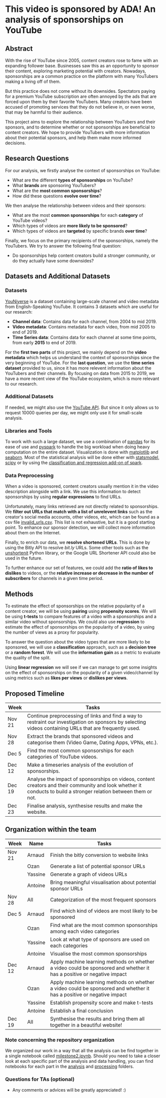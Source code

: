 # This video is sponsored by ADA! An analysis of sponsorships on YouTube

## Abstract 

With the rise of YouTube since 2005, content creators rose to fame with an expanding follower base. Businesses saw this as an opportunity to sponsor their content, exploring marketing potential with creators. Nowadays, sponsorships are a common practice on the platform with many YouTubers making a living off of them.

But this practice does not come without its downsides. Spectators paying for a premium YouTube subscription are often annoyed by the ads that are forced upon them by their favorite YouTubers. Many creators have been accused of promoting services that they do not believe in, or even worse, that may be harmful to their audience.

This project aims to explore the relationship between YouTubers and their sponsors, and to determine whether or not sponsorships are beneficial to content creators. We hope to provide YouTubers with more information about their potential sponsors, and help them make more informed decisions.

## Research Questions

For our analysis, we firstly analyse the context of sponsorships on YouTube:
- What are the different **types of sponsorships** on YouTube?
- What **brands** are sponsoring YouTubers?
- What are the **most common sponsorships**?
- How did these questions **evolve over time**?

We then analyse the relationship between videos and their sponsors: 
- What are the most **common sponsorships** for each **category** of YouTube videos?
- Which types of videos are **more likely to be sponsored**?
- Which types of videos are **targeted** by specific brands **over time**?

Finally, we focus on the primary recipients of the sponsorships, namely the YouTubers. We try to answer the following final question:
- Do sponsorships help content creators build a stronger community, or do they actually have some downsides?

## Datasets and Additional Datasets

### Datasets

[YouNiverse](https://github.com/epfl-dlab/YouNiverse) is a dataset containing large-scale channel and video metadata from English-Speaking
YouTube. It contains 3 datasets which are useful for our research:

- **Channel data**: Contains data for each channel, from $2004$ to mid $2019$.
- **Video metadata**: Contains metadata for each video, from mid $2005$ to end of $2019$.
- **Time Series data**: Contains data for each channel at some time points, from early $\textbf{2015}$ to end of $2019$.

For the **first two parts** of this project, we mainly depend on the **video metadata** which helps us understand the context of sponsorships since the very beginning of YouTube. For the **last question**, we use the **time series dataset** provided to us, since it has more relevent information about the YouTubers and their channels. By focusing on data from $2015$ to $2019$, we have a more recent view of the YouTube ecosystem, which is more relevant to our research.

### Additional Datasets

If needed, we might also use the [YouTube API](https://developers.google.com/youtube/v3/docs/members). But since it only allows us to request $10000$ queries per day, we might only use it for small-scale analysis.

### Libraries and Tools

To work with such a large dataset, we use a combination of [pandas](https://pandas.pydata.org/docs/) for its ease of use and [pyspark](https://spark.apache.org/docs/latest/api/python/) to handle the big workload when doing heavy computation on the entire dataset. Visualization is done with [matplotlib](https://matplotlib.org/3.3.3/contents.html) and [seaborn](https://seaborn.pydata.org/). Most of the statistical analysis will be done either with [statsmodel](https://www.statsmodels.org/stable/index.html), [scipy](https://www.scipy.org/) or by using the [classification and regression add-on of spark](https://spark.apache.org/docs/latest/ml-classification-regression.html#linear-regression).

### Data Preprocessing

When a video is sponsored, content creators usually mention it in the video description alongside with a link. We use this information to detect sponsorships by using **regular expressions** to find URLs.

Unfortunately, many links retrieved are not directly related to sponsorships. We **filter out URLs that match with a list of unrelevent links** such as the creator's social media accounts, other videos, etc, which can be found as a csv file [invalid_urls.csv](./data/invalid_urls.csv). This list is not exhaustive, but it is a good starting point. To enhance our sponsor detection, we will collect more information about them on the Internet.

Finally, to enrich our data, we **resolve shortened URLs**. This is done by using the Bitly API to resolve *bit.ly* URLs. Some other tools such as the [unshortenit](https://pypi.org/project/unshortenit/) Python library, or the Google URL Shortener API could also be used in the future.

To further enhance our set of features, we could add the **ratio of likes to dislikes** to videos, or the **relative increase or decrease in the number of subscribers** for channels in a given time period.



## Methods

To estimate the effect of sponsorships on the relative popularity of a content creator, we will be using **pairing** using **propensity scores**. We will be using **t-tests** to compare features of a video with a sponsorships and a similar video without sponsorships. We could also use **regression** to estimate the effect of sponsorships on the popularity of a video, by using the number of views as a proxy for popularity.

To answer the question about the video types that are more likely to be sponsored, we will use a **classification** approach, such as a **decision tree** or a **random forest**. We will use the **information gain** as a metric to evaluate the quality of the split.

Using **linear regression** we will see if we can manage to get some insights on the effect of sponsorships on the popularity of a given video/channel by using metrics such as **likes per views** or **dislikes per views**.

## Proposed Timeline

| Week | Tasks |
|------|------|
| Nov 21 | Continue preprocessing of links and find a way to restraint our investigation on sponsors by selecting videos containing URLs that are frequently used. |
| Nov 28 | Extract the brands that sponsored videos and categorise them (Video Game, Dating Apps, VPNs, etc.). |
| Dec 5  | Find the most common sponsorships for each categories of YouTube videos. |
| Dec 12 | Make a timeseries analysis of the evolution of sponsorships. |
| Dec 19 | Analyse the impact of sponsorships on videos, content creators and their community and look whether it conducts to build a stronger relation between them or not. |
| Dec 23 | Finalise analysis, synthesise results and make the website. |

## Organization within the team

| Week | Name | Tasks |
|------|------|-------|
| Nov 21 | Arnaud  | Finish the bitly conversion to website links|
|        | Ozan    | Generate a list of potential sponsor URLs|
|        | Yassine | Generate a graph of videos URLs|
|        | Antoine | Bring meaningful visualisation about potential sponsor URLs |
| Nov 28 | All  | Categorization of the most frequent sponsors|      
| Dec 5  | Arnaud  | Find which kind of videos are most likely to be sponsored|
|        | Ozan    | Find what are the most common sponsorships among each video categories|
|        | Yassine | Look at what type of sponsors are used on each categories|
|        | Antoine | Visualise the most common sponsorships|
| Dec 12 | Arnaud  | Apply machine learning methods on whether a video could be sponsored and whether it has a positive or negative impact |
|        | Ozan    | Apply machine learning methods on whether a video could be sponsored and whether it has a positive or negative impact |
|        | Yassine | Establish propensity score and make t-tests|
|        | Antoine | Establish a final conclusion|
| Dec 19 | All | Synthesise the results and bring them all together in a beautiful website!|
     

### Note concerning the repository organization

We organized our work in a way that all the analysis can be find together in a single notebook called [milestone2.ipynb](milestone2.ipynb). Should you need to take a closer look at each specific part of the analysis and data handling, you can find notebooks for each part in the [analysis](analysis/) and [processing](processing/) folders.

### Questions for TAs (optional)
- Any comments or advices will be greatly appreciated! :)
                                               